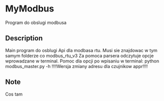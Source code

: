 # MyModbus
Program do obslugi modbusa

## Description

Main program do osblugi Api dla modbasa rtu.
Musi sie znajdowac w tym samym folderze co modbus_rtu_v3
Za pomoca parsera odczytuje opcje wprowadzane w terminal.
Pomoc dla opcji po wpisaniu w terminal:
python modbus_master.py -h
!!!!Wersja zmiany adresu dla czujnikow appr!!!!


## Note

Cos tam
